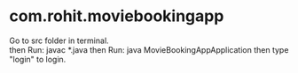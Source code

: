 # com.rohit.moviebookingapp

Go to src folder in terminal.<br />
then Run: javac *.java
then Run: java MovieBookingAppApplication
then type "login" to login.
